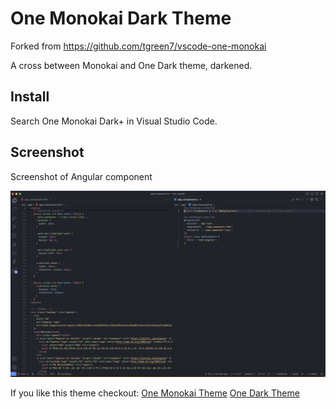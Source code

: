 # One Monokai Dark Theme

Forked from https://github.com/tgreen7/vscode-one-monokai

A cross between Monokai and One Dark theme, darkened.

## Install

Search One Monokai Dark+ in Visual Studio Code.

## Screenshot

Screenshot of Angular component

![Theme Screenshot](theme-screenshot.png)

If you like this theme checkout:
[One Monokai Theme](https://marketplace.visualstudio.com/items?itemName=azemoh.one-monokai)
[One Dark Theme](https://marketplace.visualstudio.com/items?itemName=azemoh.theme-onedark)
